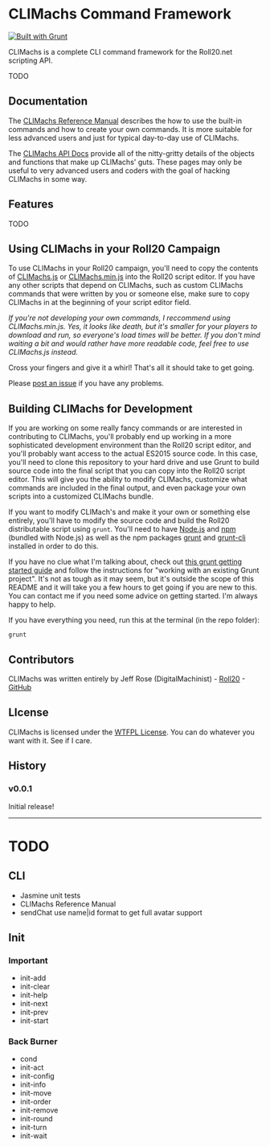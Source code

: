 # CLIMachs Command Framework 
[![Built with Grunt](https://cdn.gruntjs.com/builtwith.png)](http://gruntjs.com/)

CLIMachs is a complete CLI command framework for the Roll20.net scripting API.

TODO

## Documentation

The [CLIMachs Reference Manual]() describes the how to use the built-in commands and how to create your own commands. It is more suitable for less advanced users and just for typical day-to-day use of CLIMachs.

The [CLIMachs API Docs]() provide all of the nitty-gritty details of the objects and functions that make up CLIMachs' guts. These pages may only be useful to very advanced users and coders with the goal of hacking CLIMachs in some way.

## Features

TODO

## Using CLIMachs in your Roll20 Campaign

To use CLIMachs in your Roll20 campaign, you'll need to copy the contents of [CLIMachs.js](https://raw.githubusercontent.com/DigitalMachinist/CLIMachs/master/CLIMachs.js) or [CLIMachs.min.js](https://raw.githubusercontent.com/DigitalMachinist/CLIMachs/master/CLIMachs.min.js) into the Roll20 script editor. If you have any other scripts that depend on CLIMachs, such as custom CLIMachs commands that were written by you or someone else, make sure to copy CLIMachs in at the beginning of your script editor field.

*If you're not developing your own commands, I reccommend using CLIMachs.min.js. Yes, it looks like death, but it's smaller for your players to download and run, so everyone's load times will be better. If you don't mind waiting a bit and would rather have more readable code, feel free to use CLIMachs.js instead.*

Cross your fingers and give it a whirl! That's all it should take to get going.

Please [post an issue](https://github.com/DigitalMachinist/CLIMachs/issues) if you have any problems.

## Building CLIMachs for Development

If you are working on some really fancy commands or are interested in contributing to CLIMachs, you'll probably end up working in a more sophisticated development environment than the Roll20 script editor, and you'll probably want access to the actual ES2015 source code. In this case, you'll need to clone this repository to your hard drive and use Grunt to build source code into the final script that you can copy into the Roll20 script editor. This will give you the ability to modify CLIMachs, customize what commands are included in the final output, and even package your own scripts into a customized CLIMachs bundle.

If you want to modify CLIMach's and make it your own or something else entirely, you'll have to modify the source code and build the Roll20 distributable script using ```grunt```. You'll need to have [Node.js](https://nodejs.org/en/) and [npm](https://www.npmjs.com/) (bundled with Node.js) as well as the npm packages [grunt](https://www.npmjs.com/package/grunt) and [grunt-cli](https://www.npmjs.com/package/grunt-cli) installed in order to do this. 

If you have no clue what I'm talking about, check out [this grunt getting started guide](http://gruntjs.com/getting-started) and follow the instructions for "working with an existing Grunt project". It's not as tough as it may seem, but it's outside the scope of this README and it will take you a few hours to get going if you are new to this. You can contact me if you need some advice on getting started. I'm always happy to help.

If you have everything you need, run this at the terminal (in the repo folder):

```
grunt
```

## Contributors

CLIMachs was written entirely by Jeff Rose (DigitalMachinist) - [Roll20](https://app.roll20.net/users/554530/jeff-r) - [GitHub](https://github.com/DigitalMachinist)

## LIcense

CLIMachs is licensed under the [WTFPL License](http://www.wtfpl.net/). You can do whatever you want with it. See if I care.

## History

### v0.0.1

Initial release!

---

# TODO

## CLI

  - Jasmine unit tests
  - CLIMachs Reference Manual
  - sendChat use name|id format to get full avatar support

## Init

### Important

  - init-add
  - init-clear
  - init-help
  - init-next
  - init-prev
  - init-start

### Back Burner

  - cond
  - init-act
  - init-config
  - init-info
  - init-move
  - init-order
  - init-remove
  - init-round
  - init-turn
  - init-wait